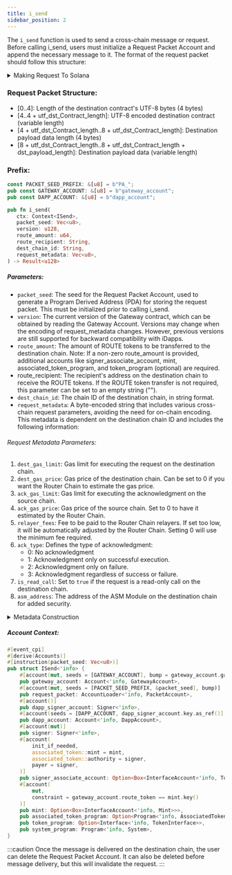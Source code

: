 ```yaml
---
title: i_send
sidebar_position: 2
---
```


The `i_send` function is used to send a cross-chain message or request. Before calling i_send, users must initialize a Request Packet Account and append the necessary message to it. The format of the request packet should follow this structure:

<details>
<summary>Making Request To Solana</summary>

The destination contract stores account information in the following order, encoded as hex:
* `[0..32]`: Destination Program ID
* `[32..64]`: Destination Program Account
* `[64..]`: All remaining accounts in order
  
</details>

### Request Packet Structure:

* [0..4]: Length of the destination contract's UTF-8 bytes (4 bytes)
* [4..4 + utf_dst_Contract_length]: UTF-8 encoded destination contract (variable length)
* [4 + utf_dst_Contract_length..8 + utf_dst_Contract_length]: Destination payload data length (4 bytes)
* [8 + utf_dst_Contract_length..8 + utf_dst_Contract_length + dst_payload_length]: Destination payload data (variable length)

### Prefix:

```rust
const PACKET_SEED_PREFIX: &[u8] = b"PA_";
pub const GATEWAY_ACCOUNT: &[u8] = b"gateway_account";
pub const DAPP_ACCOUNT: &[u8] = b"dapp_account";
```

```rust
pub fn i_send(
   ctx: Context<ISend>,
   packet_seed: Vec<u8>,
   version: u128,
   route_amount: u64,
   route_recipient: String,
   dest_chain_id: String,
   request_metadata: Vec<u8>,
) -> Result<u128>
```

##### Parameters:

* `packet_seed`: The seed for the Request Packet Account, used to generate a Program Derived Address (PDA) for storing the request packet. This must be initialized prior to calling i_send.
* `version`: The current version of the Gateway contract, which can be obtained by reading the Gateway Account. Versions may change when the encoding of request_metadata changes. However, previous versions are still supported for backward compatibility with iDapps.
* `route_amount`: The amount of ROUTE tokens to be transferred to the destination chain.
Note: If a non-zero route_amount is provided, additional accounts like signer_associate_account, mint, associated_token_program, and token_program (optional) are required.
* route_recipient: The recipient's address on the destination chain to receive the ROUTE tokens.
If the ROUTE token transfer is not required, this parameter can be set to an empty string ("").
* `dest_chain_id`: The chain ID of the destination chain, in string format.
* `request_metadata`: A byte-encoded string that includes various cross-chain request parameters, avoiding the need for on-chain encoding. This metadata is dependent on the destination chain ID and includes the following information:

###### Request Metadata Parameters:

1. `dest_gas_limit`: Gas limit for executing the request on the destination chain.
2. `dest_gas_price`: Gas price of the destination chain. Can be set to 0 if you want the Router Chain to estimate the gas price.
3. `ack_gas_limit`: Gas limit for executing the acknowledgment on the source chain.
4. `ack_gas_price`: Gas price of the source chain. Set to 0 to have it estimated by the Router Chain.
5. `relayer_fees`: Fee to be paid to the Router Chain relayers. If set too low, it will be automatically adjusted by the Router Chain. Setting 0 will use the minimum fee required.
6. `ack_type`: Defines the type of acknowledgment:
   * 0: No acknowledgment
   * 1: Acknowledgment only on successful execution.
   * 2: Acknowledgment only on failure.
   * 3: Acknowledgment regardless of success or failure.
7. `is_read_call`: Set to `true` if the request is a read-only call on the destination chain.
8. `asm_address`: The address of the ASM Module on the destination chain for added security.

<details>
<summary>Metadata Construction</summary>

You can construct the request_metadata either in Rust or in JavaScript/TypeScript using the provided functions.

###### Rust Implementation:

```rust
fn get_request_metadata(
   dest_gas_limit: u64,
   dest_gas_price: u64,
   ack_gas_limit: u64,
   ack_gas_price: u64,
   relayer_fees: U128,
   ack_type: u8,
   is_read_call: bool,
   asm_address: String
) -> Vec<u8> {
   let mut request_metadata: Vec<u8> = vec![];
   request_metadata.append(&mut dest_gas_limit.to_be_bytes().to_vec());
   request_metadata.append(&mut dest_gas_price.to_be_bytes().to_vec());
   request_metadata.append(&mut ack_gas_limit.to_be_bytes().to_vec());
   request_metadata.append(&mut ack_gas_price.to_be_bytes().to_vec());
   request_metadata.append(&mut u128::from(relayer_fees).to_be_bytes().to_vec());
   request_metadata.append(&mut ack_type.to_be_bytes().to_vec());
   request_metadata.append(&mut vec![if is_read_call { 1 } else { 0 }]);
   request_metadata.append(&mut asm_address.as_bytes().to_vec());

   request_metadata
}
```

###### JavaScript/TypeScript Implementation:

```javascript
function getRequestMetadata(
  destGasLimit: number,
  destGasPrice: number,
  ackGasLimit: number,
  ackGasPrice: number,
  relayerFees: string,
  ackType: number,
  isReadCall: boolean,
  asmAddress: string
): string {
  return ethers.utils.solidityPack(
    [
      'uint64',
      'uint64',
      'uint64',
      'uint64',
      'uint128',
      'uint8',
      'bool',
      'string',
    ],
    [
      destGasLimit,
      destGasPrice,
      ackGasLimit,
      ackGasPrice,
      relayerFees,
      ackType,
      isReadCall,
      asmAddress,
    ]
  );
}
```

</details>


##### Account Context:

```rust
#[event_cpi]
#[derive(Accounts)]
#[instruction(packet_seed: Vec<u8>)]
pub struct ISend<'info> {
    #[account(mut, seeds = [GATEWAY_ACCOUNT], bump = gateway_account.gateway_account_bump)]
    pub gateway_account: Account<'info, GatewayAccount>,
    #[account(mut, seeds = [PACKET_SEED_PREFIX, &packet_seed], bump)]
    pub request_packet: AccountLoader<'info, PacketAccount>,
    #[account()]
    pub dapp_signer_account: Signer<'info>,
    #[account(seeds = [DAPP_ACCOUNT, dapp_signer_account.key.as_ref()], bump)]
    pub dapp_account: Account<'info, DappAccount>,
    #[account(mut)]
    pub signer: Signer<'info>,
    #[account(
        init_if_needed,
        associated_token::mint = mint,
        associated_token::authority = signer,
        payer = signer,
    )]
    pub signer_associate_account: Option<Box<InterfaceAccount<'info, TokenAccount>>>,
    #[account(
        mut,
        constraint = gateway_account.route_token == mint.key()
    )]
    pub mint: Option<Box<InterfaceAccount<'info, Mint>>>,
    pub associated_token_program: Option<Program<'info, AssociatedToken>>,
    pub token_program: Option<Interface<'info, TokenInterface>>,
    pub system_program: Program<'info, System>,
}
```

:::caution
Once the message is delivered on the destination chain, the user can delete the Request Packet Account. It can also be deleted before message delivery, but this will invalidate the request.
:::

